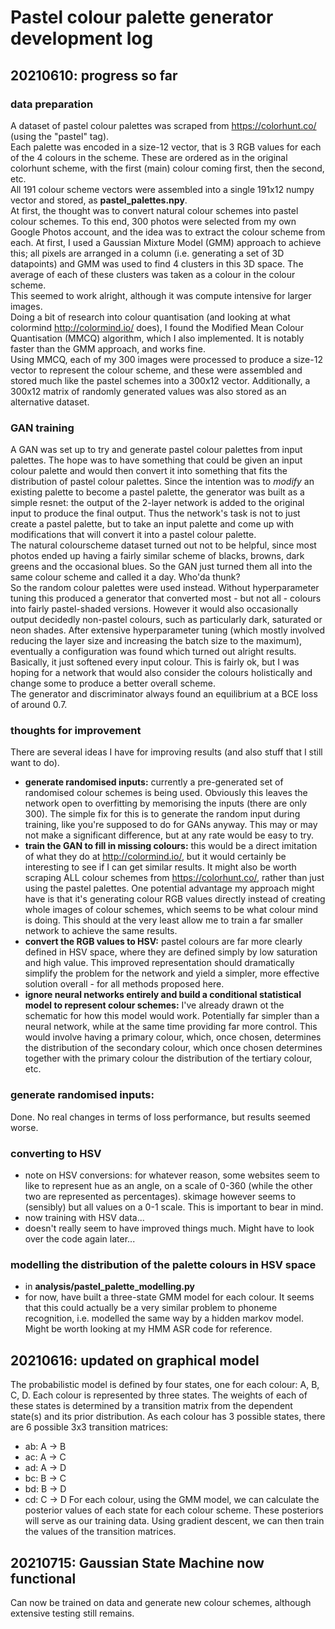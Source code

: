 # Pastel colour palette generator development log
## 20210610: progress so far
### data preparation
A dataset of pastel colour palettes was scraped from https://colorhunt.co/ (using the "pastel" tag).  
Each palette was encoded in a size-12 vector, that is 3 RGB values for each of the 4 colours in the scheme.
These are ordered as in the original colorhunt scheme, with the first (main) colour coming first, then the second, etc.  
All 191 colour scheme vectors were assembled into a single 191x12 numpy vector and stored, as **pastel_palettes.npy**.  
At first, the thought was to convert natural colour schemes into pastel colour schemes. To this end, 300 photos were selected 
from my own Google Photos account, and the idea was to extract the colour scheme from each. At first, 
I used a Gaussian Mixture Model (GMM) approach to achieve this; all pixels are arranged in a column 
(i.e. generating a set of 3D datapoints) and GMM was used to find 4 clusters in this 3D space. The average of each of these clusters was taken as a colour in the colour scheme.  
This seemed to work alright, although it was compute intensive for larger images.  
Doing a bit of research into colour quantisation (and looking at what colormind http://colormind.io/ does), 
I found the Modified Mean Colour Quantisation (MMCQ) algorithm, which I also implemented. It is notably faster than the GMM approach, and works fine.  
Using MMCQ, each of my 300 images were processed to produce a size-12 vector to represent the colour scheme, and these were assembled and stored much like the pastel schemes into a 300x12 vector.
Additionally, a 300x12 matrix of randomly generated values was also stored as an alternative dataset.  

### GAN training
A GAN was set up to try and generate pastel colour palettes from input palettes. The hope was to have something that could be given an input colour palette and would then convert it into something that fits the distribution of pastel colour palettes.
Since the intention was to *modify* an existing palette to become a pastel palette, the generator was built as a simple resnet: the output of the 2-layer network is added to the original input to produce the final output. 
Thus the network's task is not to just create a pastel palette, but to take an input palette and come up with modifications that will convert it into a pastel colour palette.  
The natural colourscheme dataset turned out not to be helpful, since most photos ended up having a fairly similar scheme 
of blacks, browns, dark greens and the occasional blues. So the GAN just turned them all into the same colour scheme and called it a day. Who'da thunk?  
So the random colour palettes were used instead. Without hyperparameter tuning this produced a generator that converted most - but not all - colours into fairly pastel-shaded versions. However it would also occasionally output decidedly non-pastel colours, 
such as particularly dark, saturated or neon shades. After extensive hyperparameter tuning (which mostly involved reducing the layer size and increasing the batch size to the maximum), eventually a configuration was found which turned out alright results.   
Basically, it just softened every input colour. This is fairly ok, but I was hoping for a network that would also consider the colours holistically and change some to produce a better overall scheme.  
The generator and discriminator always found an equilibrium at a BCE loss of around 0.7.

### thoughts for improvement
There are several ideas I have for improving results (and also stuff that I still want to do).
- **generate randomised inputs:** currently a pre-generated set of randomised colour schemes is being used. Obviously this leaves the network open to overfitting by memorising the inputs (there are only 300). The simple fix for this is to generate the random input during training, like you're supposed to do for GANs anyway. This may or may not make a significant difference, but at any rate would be easy to try.
- **train the GAN to fill in missing colours:** this would be a direct imitation of what they do at http://colormind.io/, but it would certainly be interesting to see if I can get similar results. It might also be worth scraping ALL colour schemes from https://colorhunt.co/, rather than just using the pastel palettes. One potential advantage my approach might have is that it's generating colour RGB values directly instead of creating whole images of colour schemes, which seems to be what colour mind is doing. This should at the very least allow me to train a far smaller network to achieve the same results.
- **convert the RGB values to HSV:** pastel colours are far more clearly defined in HSV space, where they are defined simply by low saturation and high value. This improved representation should dramatically simplify the problem for the network and yield a simpler, more effective solution overall - for all methods proposed here.
- **ignore neural networks entirely and build a conditional statistical model to represent colour schemes:** I've already drawn ot the schematic for how this model would work. Potentially far simpler than a neural network, while at the same time providing far more control. This would involve having a primary colour, which, once chosen, determines the distribution of the secondary colour, which once chosen determines together with the primary colour the distribution of the tertiary colour, etc.

### generate randomised inputs:
Done. No real changes in terms of loss performance, but results seemed worse.

### converting to HSV
- note on HSV conversions: for whatever reason, some websites seem to like to represent hue as an angle, on a scale of 0-360 (while the other two are represented as percentages). skimage however seems to (sensibly) but all values on a 0-1 scale. This is important to bear in mind.
- now training with HSV data...
- doesn't really seem to have improved things much. Might have to look over the code again later...


### modelling the distribution of the palette colours in HSV space
- in **analysis/pastel_palette_modelling.py**
- for now, have built a three-state GMM model for each colour. It seems that this could actually be a very similar problem 
to phoneme recognition, i.e. modelled the same way by a hidden markov model. Might be worth looking at my HMM ASR code for reference.
  
## 20210616: updated on graphical model
The probabilistic model is defined by four states, one for each colour: A, B, C, D. Each colour is represented by three states.
The weights of each of these states is determined by a transition matrix from the dependent state(s) and its prior distribution.
As each colour has 3 possible states, there are 6 possible 3x3 transition matrices:
- ab: A -> B
- ac: A -> C
- ad: A -> D
- bc: B -> C
- bd: B -> D
- cd: C -> D
For each colour, using the GMM model, we can calculate the posterior values of each state for each colour scheme.
  These posteriors will serve as our training data. Using gradient descent, we can then train the values of the transition 
  matrices. 
  
## 20210715: Gaussian State Machine now functional
Can now be trained on data and generate new colour schemes, although extensive testing still remains.  
